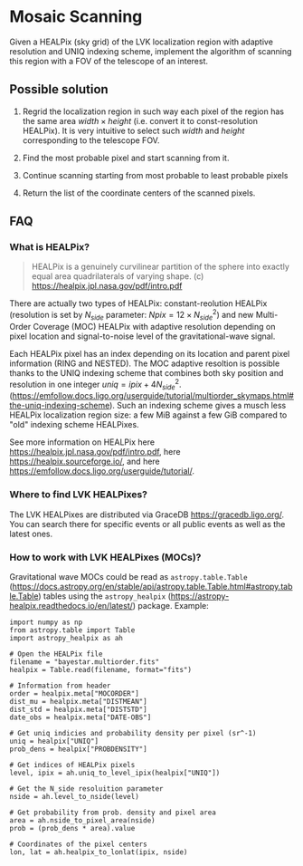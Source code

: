 <!--
Author: Nicolai Pankov (colinsergesen@gmail.com)
development.md (c) 2023
Desc: description
Created:  2023-03-05
Modified: 2023-03-15
!-->

# Mosaic Scanning
Given a HEALPix (sky grid) of the LVK localization region with adaptive 
resolution and UNIQ indexing scheme, implement the algorithm of scanning this 
region with a FOV of the telescope of an interest.

## Possible solution
1. Regrid the localization region in such way each pixel of the region has the 
same area $width \times height$ (i.e. convert it to const-resolution HEALPix). 
It is very intuitive to select such $width$ and $height$ corresponding to the 
telescope FOV. 

2. Find the most probable pixel and start scanning from it.

3. Continue scanning starting from most probable to least probable pixels

4. Return the list of the coordinate centers of the scanned pixels.

## FAQ
### What is HEALPix?
> HEALPix is a genuinely curvilinear partition of the sphere into exactly 
equal area quadrilaterals of varying shape. 
(c) https://healpix.jpl.nasa.gov/pdf/intro.pdf 

There are actually two types of HEALPix: constant-reolution 
HEALPix (resolution is set by $N_{side}$ parameter: 
$N{pix} = 12 \times N_{side}^2$) and new Multi-Order Coverage (MOC) HEALPix 
with adaptive resolution depending on pixel location and signal-to-noise 
level of the gravitational-wave signal.

Each HEALPix pixel has an index depending on its location and parent pixel 
information (RING and NESTED). The MOC adaptive resoltion is possible thanks 
to the UNIQ indexing scheme that combines both sky position and resolution in 
one integer $uniq = ipix + 4 N_{side}^2$. (https://emfollow.docs.ligo.org/userguide/tutorial/multiorder_skymaps.html#the-uniq-indexing-scheme). Such an indexing scheme 
gives a musch less HEALPix localization region size: a few MiB against a few 
GiB compared to "old" indexing scheme HEALPixes.

See more information on HEALPix here https://healpix.jpl.nasa.gov/pdf/intro.pdf, 
here https://healpix.sourceforge.io/, and here https://emfollow.docs.ligo.org/userguide/tutorial/.

### Where to find LVK HEALPixes?
The LVK HEALPixes are distributed via GraceDB https://gracedb.ligo.org/. You 
can search there for specific events or all public events as well as the 
latest ones.

### How to work with LVK HEALPixes (MOCs)?
Gravitational wave MOCs could be read as `astropy.table.Table` (https://docs.astropy.org/en/stable/api/astropy.table.Table.html#astropy.table.Table) tables using 
the `astropy_healpix` (https://astropy-healpix.readthedocs.io/en/latest/) 
package. Example:

```
import numpy as np
from astropy.table import Table
import astropy_healpix as ah

# Open the HEALPix file
filename = "bayestar.multiorder.fits"
healpix = Table.read(filename, format="fits")

# Information from header
order = healpix.meta["MOCORDER"]
dist_mu = healpix.meta["DISTMEAN"]
dist_std = healpix.meta["DISTSTD"]
date_obs = healpix.meta["DATE-OBS"]

# Get uniq indicies and probability density per pixel (sr^-1)
uniq = healpix["UNIQ"]
prob_dens = healpix["PROBDENSITY"]

# Get indices of HEALPix pixels
level, ipix = ah.uniq_to_level_ipix(healpix["UNIQ"])

# Get the N_side resoluition parameter
nside = ah.level_to_nside(level)

# Get probability from prob. density and pixel area
area = ah.nside_to_pixel_area(nside)
prob = (prob_dens * area).value

# Coordinates of the pixel centers
lon, lat = ah.healpix_to_lonlat(ipix, nside)
```



